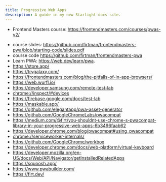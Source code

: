 ```yaml
---
title: Progressive Web Apps
description: A guide in my new Starlight docs site.
---
```


- Frontend Masters course: <https://frontendmasters.com/courses/pwas-v2/>

* course slides: <https://github.com/firtman/frontendmasters-pwa/blob/starting-code/slides.pdf>
* course code <https://github.com/firtman/frontendmasters-pwa>
* Learn PWA: <https://web.dev/learn/pwa>.
* <https://store.app/>
* <https://trygalaxy.com/>
* <https://frontendmasters.com/blog/the-pitfalls-of-in-app-browsers/>
* <https://web.wurfl.io/>
* <https://developer.samsung.com/remote-test-lab>
* <chrome://inspect/#devices>
* <https://firebase.google.com/docs/test-lab>
* <https://maskable.app/>
* <https://github.com/elegantapp/pwa-asset-generator>
* <https://github.com/GoogleChromeLabs/pwacompat>
* <https://medium.com/@firt/you-shouldnt-use-chrome-s-pwacompat-library-in-your-progressive-web-apps-6b3496faab62>
* <https://developer.chrome.com/blog/pwacompat#using_pwacompat>
* <chrome://serviceworker-internals/>
* <https://github.com/GoogleChrome/workbox>
* <https://developer.chrome.com/docs/web-platform/virtual-keyboard>
* <https://developer.mozilla.org/en-US/docs/Web/API/Navigator/getInstalledRelatedApps>
* <https://squoosh.app/>
* <https://www.pwabuilder.com/>
* <https://firt.dev/>
